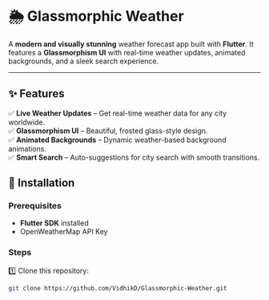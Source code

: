 # 🌦️ Glassmorphic Weather

A **modern and visually stunning** weather forecast app built with **Flutter**. It features a **Glassmorphism UI** with real-time weather updates, animated backgrounds, and a sleek search experience.

---

## ✨ Features  
✅ **Live Weather Updates** – Get real-time weather data for any city worldwide.  
✅ **Glassmorphism UI** – Beautiful, frosted glass-style design.  
✅ **Animated Backgrounds** – Dynamic weather-based background animations.  
✅ **Smart Search** – Auto-suggestions for city search with smooth transitions. 

## 🚀 Installation  

### Prerequisites  
- **Flutter SDK** installed  
- OpenWeatherMap API Key  

### Steps  
1️⃣ Clone this repository:  
   ```sh
   git clone https://github.com/VidhikD/Glassmorphic-Weather.git
